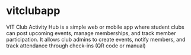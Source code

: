 # vitclubapp
VIT Club Activity Hub is a simple web or mobile app where student clubs can post upcoming events, manage memberships, and track member participation. It allows club admins to create events, notify members, and track attendance through check-ins (QR code or manual)
